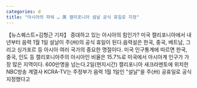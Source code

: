 ```yaml
---
categories: d
title: "아시아의 파워 … 美 캘리포니아 설날 공식 휴일로 지정"
---
```

【뉴스퀘스트=김형근 기자】 증대하고 있는 아시아의 힘인가? 미국 캘리포니아에서 내년부터 음력 1월 1일 설날이 주(州)의 공식 휴일이 된다.음력설은 한국, 중국, 베트남, 그리고 싱가포르 등 아시아 여러 국가의 중요한 명절이다. 미국 인구통계에 따르면 한국, 중국, 인도 등 캘리포니아주의 아시아인 비율은 15.7%로 미국에서 아시아계 인구가 가장 많은 지역이다. 600만명을 넘는다.2일(현지시간) 캘리포니아 새크라멘토에 위치한 NBC방송 계열사 KCRA-TV는 주정부가 음력 1월 1일인 "설날"을 주(州) 공휴일로 공식 지정했다고 